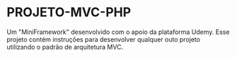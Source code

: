 # PROJETO-MVC-PHP
 Um "MiniFramework" desenvolvido com o apoio da plataforma Udemy. Esse projeto contém instruções para desenvolver qualquer outo projeto utilizando o padrão de arquitetura MVC.
